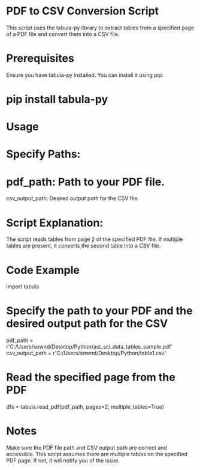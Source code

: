 # PDF to CSV Conversion Script

This script uses the tabula-py library to extract tables from a specified page of a PDF file and convert them into a CSV file.

# Prerequisites
Ensure you have tabula-py installed. You can install it using pip:

# pip install tabula-py

# Usage
# Specify Paths:

# pdf_path: Path to your PDF file.
csv_output_path: Desired output path for the CSV file.

# Script Explanation:

The script reads tables from page 2 of the specified PDF file.
If multiple tables are present, it converts the second table into a CSV file.
# Code Example

import tabula

# Specify the path to your PDF and the desired output path for the CSV
pdf_path = r'C:/Users/sownd/Desktop/Python/ast_sci_data_tables_sample.pdf'
csv_output_path = r'C:/Users/sownd/Desktop/Python/table1.csv'

# Read the specified page from the PDF
dfs = tabula.read_pdf(pdf_path, pages=2, multiple_tables=True)

# Notes
Make sure the PDF file path and CSV output path are correct and accessible.
This script assumes there are multiple tables on the specified PDF page. If not, it will notify you of the issue.
